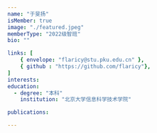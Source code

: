 ```yaml
---
name: "于旻扬"
isMember: true
image: "./featured.jpeg"
memberType: "2022级智班"
bio: ""

links: [
    { envelope: "flaricy@stu.pku.edu.cn" },
    { github : "https://github.com/flaricy"},
]
interests:
education:
  - degree: "本科"
    institution: "北京大学信息科学技术学院"

publications:

---
```


